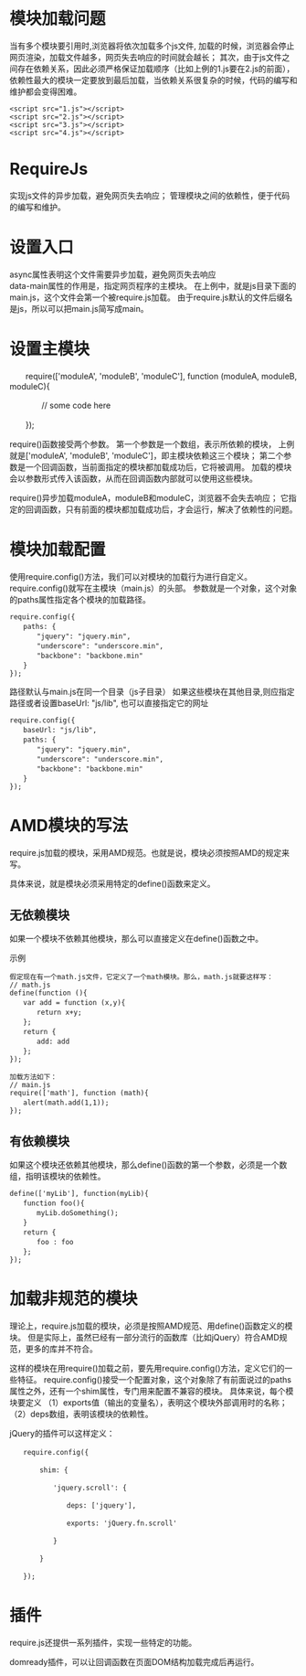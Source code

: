 


# 模块加载问题

当有多个模块要引用时,浏览器将依次加载多个js文件,
加载的时候，浏览器会停止网页渲染，加载文件越多，网页失去响应的时间就会越长；
其次，由于js文件之间存在依赖关系，因此必须严格保证加载顺序（比如上例的1.js要在2.js的前面），
依赖性最大的模块一定要放到最后加载，当依赖关系很复杂的时候，代码的编写和维护都会变得困难。

    <script src="1.js"></script>
    <script src="2.js"></script>
    <script src="3.js"></script>
    <script src="4.js"></script>
    
    
# RequireJs

实现js文件的异步加载，避免网页失去响应；
管理模块之间的依赖性，便于代码的编写和维护。


# 设置入口

<script src="js/require.js" defer async="true" ></script>
<script src="js/require.js" data-main="js/main"></script>
async属性表明这个文件需要异步加载，避免网页失去响应  
data-main属性的作用是，指定网页程序的主模块。
在上例中，就是js目录下面的main.js，这个文件会第一个被require.js加载。
由于require.js默认的文件后缀名是js，所以可以把main.js简写成main。 



# 设置主模块

　　require(['moduleA', 'moduleB', 'moduleC'], function (moduleA, moduleB, moduleC){

　　　　// some code here

　　});


require()函数接受两个参数。
第一个参数是一个数组，表示所依赖的模块，
上例就是['moduleA', 'moduleB', 'moduleC']，即主模块依赖这三个模块；
第二个参数是一个回调函数，当前面指定的模块都加载成功后，它将被调用。
加载的模块会以参数形式传入该函数，从而在回调函数内部就可以使用这些模块。

require()异步加载moduleA，moduleB和moduleC，浏览器不会失去响应；
它指定的回调函数，只有前面的模块都加载成功后，才会运行，解决了依赖性的问题。


# 模块加载配置


使用require.config()方法，我们可以对模块的加载行为进行自定义。
require.config()就写在主模块（main.js）的头部。
参数就是一个对象，这个对象的paths属性指定各个模块的加载路径。

    require.config({
    　　paths: {
    　　　　"jquery": "jquery.min",
    　　　　"underscore": "underscore.min",
    　　　　"backbone": "backbone.min"
    　　}
    });
    

路径默认与main.js在同一个目录（js子目录）
如果这些模块在其他目录,则应指定路径或者设置baseUrl: "js/lib",
也可以直接指定它的网址


    require.config({
    　　baseUrl: "js/lib",
    　　paths: {
    　　　　"jquery": "jquery.min",
    　　　　"underscore": "underscore.min",
    　　　　"backbone": "backbone.min"
    　　}
    });
    
    
    
# AMD模块的写法
  
  require.js加载的模块，采用AMD规范。也就是说，模块必须按照AMD的规定来写。
  
  具体来说，就是模块必须采用特定的define()函数来定义。
  
  
## 无依赖模块  
  
  如果一个模块不依赖其他模块，那么可以直接定义在define()函数之中。
  
  
示例
  
    假定现在有一个math.js文件，它定义了一个math模块。那么，math.js就要这样写：
    // math.js
    define(function (){
    　　var add = function (x,y){
    　　　　return x+y;
    　　};
    　　return {
    　　　　add: add
    　　};
    });
    
    加载方法如下：
    // main.js
    require(['math'], function (math){
    　　alert(math.add(1,1));
    });    
      
## 有依赖模块


如果这个模块还依赖其他模块，那么define()函数的第一个参数，必须是一个数组，指明该模块的依赖性。

    define(['myLib'], function(myLib){
    　　function foo(){
    　　　　myLib.doSomething();
    　　}
    　　return {
    　　　　foo : foo
    　　};
    });      
    
    
# 加载非规范的模块
  
  理论上，require.js加载的模块，必须是按照AMD规范、用define()函数定义的模块。
  但是实际上，虽然已经有一部分流行的函数库（比如jQuery）符合AMD规范，更多的库并不符合。
  
  
这样的模块在用require()加载之前，要先用require.config()方法，定义它们的一些特征。
require.config()接受一个配置对象，这个对象除了有前面说过的paths属性之外，还有一个shim属性，专门用来配置不兼容的模块。
具体来说，每个模块要定义
（1）exports值（输出的变量名），表明这个模块外部调用时的名称；
（2）deps数组，表明该模块的依赖性。          

jQuery的插件可以这样定义：

    　　require.config({
        
        　　shim: {
        
        　　　　'jquery.scroll': {
        
        　　　　　　deps: ['jquery'],
        
        　　　　　　exports: 'jQuery.fn.scroll'
        
        　　　　}
        
        　　}
    
    　　});
    
    
# 插件
  
  require.js还提供一系列插件，实现一些特定的功能。
  
  domready插件，可以让回调函数在页面DOM结构加载完成后再运行。    